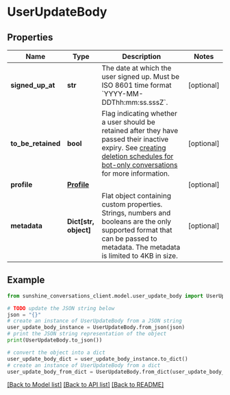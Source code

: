 # UserUpdateBody


## Properties

Name | Type | Description | Notes
------------ | ------------- | ------------- | -------------
**signed_up_at** | **str** | The date at which the user signed up. Must be ISO 8601 time format &#x60;YYYY-MM-DDThh:mm:ss.sssZ&#x60;. | [optional] 
**to_be_retained** | **bool** | Flag indicating whether a user should be retained after they have passed their inactive expiry. See [creating deletion schedules for bot-only conversations](https://support.zendesk.com/hc/en-us/articles/8499219792154) for more information. | [optional] 
**profile** | [**Profile**](Profile.md) |  | [optional] 
**metadata** | **Dict[str, object]** | Flat object containing custom properties. Strings, numbers and booleans  are the only supported format that can be passed to metadata. The metadata is limited to 4KB in size.  | [optional] 

## Example

```python
from sunshine_conversations_client.model.user_update_body import UserUpdateBody

# TODO update the JSON string below
json = "{}"
# create an instance of UserUpdateBody from a JSON string
user_update_body_instance = UserUpdateBody.from_json(json)
# print the JSON string representation of the object
print(UserUpdateBody.to_json())

# convert the object into a dict
user_update_body_dict = user_update_body_instance.to_dict()
# create an instance of UserUpdateBody from a dict
user_update_body_from_dict = UserUpdateBody.from_dict(user_update_body_dict)
```
[[Back to Model list]](../README.md#documentation-for-models) [[Back to API list]](../README.md#documentation-for-api-endpoints) [[Back to README]](../README.md)


